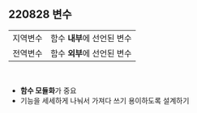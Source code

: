 ## 220828 변수

|          |                              |
|----------|------------------------------|
| 지역변수  |  함수 **내부**에 선언된 변수  |
|  전역변수 |  함수 **외부**에 선언된 변수  |

<br/>

* **함수 모듈화**가 중요
* 기능을 세세하게 나눠서 가져다 쓰기 용이하도록 설계하기
